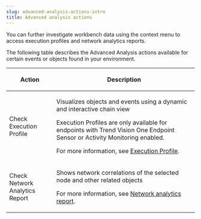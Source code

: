 ```yaml
---
slug: advanced-analysis-actions-intro
title: Advanced analysis actions
---
```


You can further investigate workbench data using the context menu to access execution profiles and network analytics reports.

The following table describes the Advanced Analysis actions available for certain events or objects found in your environment.

<table>
<colgroup>
<col style="width: 25%" />
<col style="width: 75%" />
</colgroup>
<thead>
<tr>
<th><p>Action</p></th>
<th><p>Description</p></th>
</tr>
</thead>
<tbody>
<tr>
<td><p>Check Execution Profile</p></td>
<td><p>Visualizes objects and events using a dynamic and interactive chain view</p>
<p>Execution Profiles are only available for endpoints with Trend Vision One Endpoint Sensor or Activity Monitoring enabled.</p>
<p>For more information, see <a href="trend-vision-one-execution-profile">Execution Profile</a>.</p></td>
</tr>
<tr>
<td><p>Check Network Analytics Report</p></td>
<td><p>Shows network correlations of the selected node and other related objects</p>
<p>For more information, see <a href="trend-vision-one-network-analytics-report">Network analytics report</a>.</p></td>
</tr>
</tbody>
</table>

